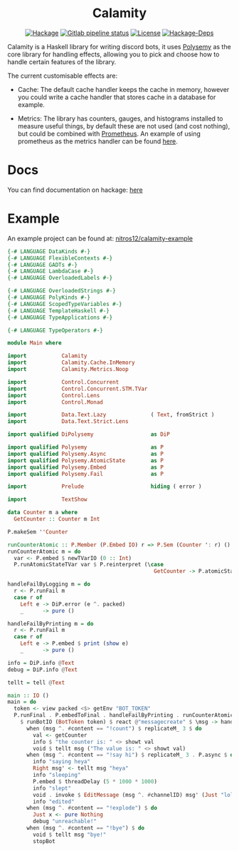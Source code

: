<h1 align="center">Calamity</h1>

<!-- [![Hackage](https://img.shields.io/hackage/v/calamity)](https://hackage.haskell.org/package/calamity) -->
<!-- [![Gitlab pipeline status](https://img.shields.io/gitlab/pipeline/nitros12/calamity)](https://gitlab.com/nitros12/calamity/pipelines) -->
<!-- [![License](https://img.shields.io/github/license/nitros12/calamity)](https://github.com/nitros12/calamity/blob/master/LICENSE) -->
<!-- [![Hackage-Deps](https://img.shields.io/hackage-deps/v/calamity)](https://hackage.haskell.org/package/calamity) -->

<p align="center">
  <a href="https://hackage.haskell.org/package/calamity"><img src="https://img.shields.io/hackage/v/calamity" alt="Hackage"></a>
  <a href="https://gitlab.com/nitros12/calamity/pipelines"><img src="https://img.shields.io/gitlab/pipeline/nitros12/calamity" alt="Gitlab pipeline status"></a>
  <a href="https://github.com/nitros12/calamity/blob/master/LICENSE"><img src="https://img.shields.io/github/license/nitros12/calamity" alt="License"></a>
  <a href="https://hackage.haskell.org/package/calamity"><img src="https://img.shields.io/hackage-deps/v/calamity" alt="Hackage-Deps"></a>
</p>

Calamity is a Haskell library for writing discord bots, it uses
[Polysemy](https://hackage.haskell.org/package/polysemy) as the core library for
handling effects, allowing you to pick and choose how to handle certain features
of the library.

The current customisable effects are:

* Cache: The default cache handler keeps the cache in memory, however you could
  write a cache handler that stores cache in a database for example.

* Metrics: The library has counters, gauges, and histograms installed to measure
  useful things, by default these are not used (and cost nothing), but could be
  combined with [Prometheus](https://hackage.haskell.org/package/prometheus). An
  example of using prometheus as the metrics handler can be found
  [here](https://github.com/nitros12/calamity-example).

# Docs

You can find documentation on hackage: [here](https://hackage.haskell.org/package/calamity)

# Example

An example project can be found at:
[nitros12/calamity-example](https://github.com/nitros12/calamity-example)

``` haskell
{-# LANGUAGE DataKinds #-}
{-# LANGUAGE FlexibleContexts #-}
{-# LANGUAGE GADTs #-}
{-# LANGUAGE LambdaCase #-}
{-# LANGUAGE OverloadedLabels #-}

{-# LANGUAGE OverloadedStrings #-}
{-# LANGUAGE PolyKinds #-}
{-# LANGUAGE ScopedTypeVariables #-}
{-# LANGUAGE TemplateHaskell #-}
{-# LANGUAGE TypeApplications #-}

{-# LANGUAGE TypeOperators #-}

module Main where

import           Calamity
import           Calamity.Cache.InMemory
import           Calamity.Metrics.Noop

import           Control.Concurrent
import           Control.Concurrent.STM.TVar
import           Control.Lens
import           Control.Monad

import           Data.Text.Lazy              ( Text, fromStrict )
import           Data.Text.Strict.Lens

import qualified DiPolysemy                  as DiP

import qualified Polysemy                    as P
import qualified Polysemy.Async              as P
import qualified Polysemy.AtomicState        as P
import qualified Polysemy.Embed              as P
import qualified Polysemy.Fail               as P

import           Prelude                     hiding ( error )

import           TextShow

data Counter m a where
  GetCounter :: Counter m Int

P.makeSem ''Counter

runCounterAtomic :: P.Member (P.Embed IO) r => P.Sem (Counter ': r) () -> P.Sem r ()
runCounterAtomic m = do
  var <- P.embed $ newTVarIO (0 :: Int)
  P.runAtomicStateTVar var $ P.reinterpret (\case
                                              GetCounter -> P.atomicState (\v -> (v + 1, v))) m

handleFailByLogging m = do
  r <- P.runFail m
  case r of
    Left e -> DiP.error (e ^. packed)
    _      -> pure ()

handleFailByPrinting m = do
  r <- P.runFail m
  case r of
    Left e -> P.embed $ print (show e)
    _      -> pure ()

info = DiP.info @Text
debug = DiP.info @Text

tellt = tell @Text

main :: IO ()
main = do
  token <- view packed <$> getEnv "BOT_TOKEN"
  P.runFinal . P.embedToFinal . handleFailByPrinting . runCounterAtomic . runCacheInMemory . runMetricsNoop
    $ runBotIO (BotToken token) $ react @"messagecreate" $ \msg -> handleFailByLogging $ do
      when (msg ^. #content == "!count") $ replicateM_ 3 $ do
        val <- getCounter
        info $ "the counter is: " <> showt val
        void $ tellt msg ("The value is: " <> showt val)
      when (msg ^. #content == "!say hi") $ replicateM_ 3 . P.async $ do
        info "saying heya"
        Right msg' <- tellt msg "heya"
        info "sleeping"
        P.embed $ threadDelay (5 * 1000 * 1000)
        info "slept"
        void . invoke $ EditMessage (msg ^. #channelID) msg' (Just "lol") Nothing
        info "edited"
      when (msg ^. #content == "!explode") $ do
        Just x <- pure Nothing
        debug "unreachable!"
      when (msg ^. #content == "!bye") $ do
        void $ tellt msg "bye!"
        stopBot
```
